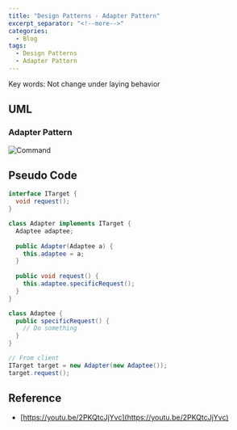 ```yaml
---
title: "Design Patterns - Adapter Pattern"
excerpt_separator: "<!--more-->"
categories:
  - Blog
tags:
  - Design Patterns
  - Adapter Pattern
---
```


Key words: Not change under laying behavior

## UML  

### Adapter Pattern

![Command](http://www.plantuml.com/plantuml/proxy?src=https://raw.githubusercontent.com/battlerhythm/battlerhythm.github.io/master/assets/umls/adapter-pattern.puml)

## Pseudo Code

```java
interface ITarget {
  void request();
}

class Adapter implements ITarget {
  Adaptee adaptee;
  
  public Adapter(Adaptee a) {
    this.adaptee = a;
  }
  
  public void request() {
    this.adaptee.specificRequest();
  }
}

class Adaptee {
  public specificRequest() {
    // Do something
  }
}
```

```java
// From client
ITarget target = new Adapter(new Adaptee());
target.request();
```

## Reference

- [https://youtu.be/2PKQtcJjYvc](https://youtu.be/2PKQtcJjYvc)

